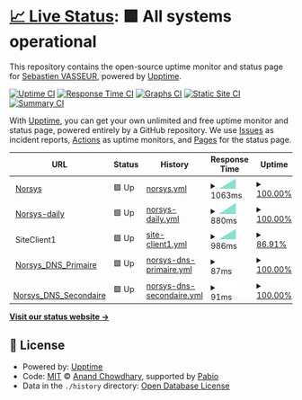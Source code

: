# [📈 Live Status](https://svasseur.github.io/upptime): <!--live status--> **🟩 All systems operational**

This repository contains the open-source uptime monitor and status page for [Sebastien VASSEUR](https://svasseur.github.io/upptime), powered by [Upptime](https://github.com/upptime/upptime).

[![Uptime CI](https://github.com/svasseur/upptime/workflows/Uptime%20CI/badge.svg)](https://github.com/svasseur/upptime/actions?query=workflow%3A%22Uptime+CI%22)
[![Response Time CI](https://github.com/svasseur/upptime/workflows/Response%20Time%20CI/badge.svg)](https://github.com/svasseur/upptime/actions?query=workflow%3A%22Response+Time+CI%22)
[![Graphs CI](https://github.com/svasseur/upptime/workflows/Graphs%20CI/badge.svg)](https://github.com/svasseur/upptime/actions?query=workflow%3A%22Graphs+CI%22)
[![Static Site CI](https://github.com/svasseur/upptime/workflows/Static%20Site%20CI/badge.svg)](https://github.com/svasseur/upptime/actions?query=workflow%3A%22Static+Site+CI%22)
[![Summary CI](https://github.com/svasseur/upptime/workflows/Summary%20CI/badge.svg)](https://github.com/svasseur/upptime/actions?query=workflow%3A%22Summary+CI%22)

With [Upptime](https://upptime.js.org), you can get your own unlimited and free uptime monitor and status page, powered entirely by a GitHub repository. We use [Issues](https://github.com/svasseur/upptime/issues) as incident reports, [Actions](https://github.com/svasseur/upptime/actions) as uptime monitors, and [Pages](https://svasseur.github.io/upptime) for the status page.

<!--start: status pages-->
<!-- This summary is generated by Upptime (https://github.com/upptime/upptime) -->
<!-- Do not edit this manually, your changes will be overwritten -->
<!-- prettier-ignore -->
| URL | Status | History | Response Time | Uptime |
| --- | ------ | ------- | ------------- | ------ |
| <img alt="" src="https://icons.duckduckgo.com/ip3/www.norsys.fr.ico" height="13"> [Norsys](https://www.norsys.fr) | 🟩 Up | [norsys.yml](https://github.com/svasseur/upptime/commits/HEAD/history/norsys.yml) | <details><summary><img alt="Response time graph" src="./graphs/norsys/response-time-week.png" height="20"> 1063ms</summary><br><a href="https://svasseur.github.io/upptime/history/norsys"><img alt="Response time 1063" src="https://img.shields.io/endpoint?url=https%3A%2F%2Fraw.githubusercontent.com%2Fsvasseur%2Fupptime%2FHEAD%2Fapi%2Fnorsys%2Fresponse-time.json"></a><br><a href="https://svasseur.github.io/upptime/history/norsys"><img alt="24-hour response time 1063" src="https://img.shields.io/endpoint?url=https%3A%2F%2Fraw.githubusercontent.com%2Fsvasseur%2Fupptime%2FHEAD%2Fapi%2Fnorsys%2Fresponse-time-day.json"></a><br><a href="https://svasseur.github.io/upptime/history/norsys"><img alt="7-day response time 1063" src="https://img.shields.io/endpoint?url=https%3A%2F%2Fraw.githubusercontent.com%2Fsvasseur%2Fupptime%2FHEAD%2Fapi%2Fnorsys%2Fresponse-time-week.json"></a><br><a href="https://svasseur.github.io/upptime/history/norsys"><img alt="30-day response time 1063" src="https://img.shields.io/endpoint?url=https%3A%2F%2Fraw.githubusercontent.com%2Fsvasseur%2Fupptime%2FHEAD%2Fapi%2Fnorsys%2Fresponse-time-month.json"></a><br><a href="https://svasseur.github.io/upptime/history/norsys"><img alt="1-year response time 1063" src="https://img.shields.io/endpoint?url=https%3A%2F%2Fraw.githubusercontent.com%2Fsvasseur%2Fupptime%2FHEAD%2Fapi%2Fnorsys%2Fresponse-time-year.json"></a></details> | <details><summary><a href="https://svasseur.github.io/upptime/history/norsys">100.00%</a></summary><a href="https://svasseur.github.io/upptime/history/norsys"><img alt="All-time uptime 100.00%" src="https://img.shields.io/endpoint?url=https%3A%2F%2Fraw.githubusercontent.com%2Fsvasseur%2Fupptime%2FHEAD%2Fapi%2Fnorsys%2Fuptime.json"></a><br><a href="https://svasseur.github.io/upptime/history/norsys"><img alt="24-hour uptime 100.00%" src="https://img.shields.io/endpoint?url=https%3A%2F%2Fraw.githubusercontent.com%2Fsvasseur%2Fupptime%2FHEAD%2Fapi%2Fnorsys%2Fuptime-day.json"></a><br><a href="https://svasseur.github.io/upptime/history/norsys"><img alt="7-day uptime 100.00%" src="https://img.shields.io/endpoint?url=https%3A%2F%2Fraw.githubusercontent.com%2Fsvasseur%2Fupptime%2FHEAD%2Fapi%2Fnorsys%2Fuptime-week.json"></a><br><a href="https://svasseur.github.io/upptime/history/norsys"><img alt="30-day uptime 100.00%" src="https://img.shields.io/endpoint?url=https%3A%2F%2Fraw.githubusercontent.com%2Fsvasseur%2Fupptime%2FHEAD%2Fapi%2Fnorsys%2Fuptime-month.json"></a><br><a href="https://svasseur.github.io/upptime/history/norsys"><img alt="1-year uptime 100.00%" src="https://img.shields.io/endpoint?url=https%3A%2F%2Fraw.githubusercontent.com%2Fsvasseur%2Fupptime%2FHEAD%2Fapi%2Fnorsys%2Fuptime-year.json"></a></details>
| <img alt="" src="https://icons.duckduckgo.com/ip3/norsys-daily.norsys.fr.ico" height="13"> [Norsys-daily](https://norsys-daily.norsys.fr/) | 🟩 Up | [norsys-daily.yml](https://github.com/svasseur/upptime/commits/HEAD/history/norsys-daily.yml) | <details><summary><img alt="Response time graph" src="./graphs/norsys-daily/response-time-week.png" height="20"> 880ms</summary><br><a href="https://svasseur.github.io/upptime/history/norsys-daily"><img alt="Response time 880" src="https://img.shields.io/endpoint?url=https%3A%2F%2Fraw.githubusercontent.com%2Fsvasseur%2Fupptime%2FHEAD%2Fapi%2Fnorsys-daily%2Fresponse-time.json"></a><br><a href="https://svasseur.github.io/upptime/history/norsys-daily"><img alt="24-hour response time 880" src="https://img.shields.io/endpoint?url=https%3A%2F%2Fraw.githubusercontent.com%2Fsvasseur%2Fupptime%2FHEAD%2Fapi%2Fnorsys-daily%2Fresponse-time-day.json"></a><br><a href="https://svasseur.github.io/upptime/history/norsys-daily"><img alt="7-day response time 880" src="https://img.shields.io/endpoint?url=https%3A%2F%2Fraw.githubusercontent.com%2Fsvasseur%2Fupptime%2FHEAD%2Fapi%2Fnorsys-daily%2Fresponse-time-week.json"></a><br><a href="https://svasseur.github.io/upptime/history/norsys-daily"><img alt="30-day response time 880" src="https://img.shields.io/endpoint?url=https%3A%2F%2Fraw.githubusercontent.com%2Fsvasseur%2Fupptime%2FHEAD%2Fapi%2Fnorsys-daily%2Fresponse-time-month.json"></a><br><a href="https://svasseur.github.io/upptime/history/norsys-daily"><img alt="1-year response time 880" src="https://img.shields.io/endpoint?url=https%3A%2F%2Fraw.githubusercontent.com%2Fsvasseur%2Fupptime%2FHEAD%2Fapi%2Fnorsys-daily%2Fresponse-time-year.json"></a></details> | <details><summary><a href="https://svasseur.github.io/upptime/history/norsys-daily">100.00%</a></summary><a href="https://svasseur.github.io/upptime/history/norsys-daily"><img alt="All-time uptime 100.00%" src="https://img.shields.io/endpoint?url=https%3A%2F%2Fraw.githubusercontent.com%2Fsvasseur%2Fupptime%2FHEAD%2Fapi%2Fnorsys-daily%2Fuptime.json"></a><br><a href="https://svasseur.github.io/upptime/history/norsys-daily"><img alt="24-hour uptime 100.00%" src="https://img.shields.io/endpoint?url=https%3A%2F%2Fraw.githubusercontent.com%2Fsvasseur%2Fupptime%2FHEAD%2Fapi%2Fnorsys-daily%2Fuptime-day.json"></a><br><a href="https://svasseur.github.io/upptime/history/norsys-daily"><img alt="7-day uptime 100.00%" src="https://img.shields.io/endpoint?url=https%3A%2F%2Fraw.githubusercontent.com%2Fsvasseur%2Fupptime%2FHEAD%2Fapi%2Fnorsys-daily%2Fuptime-week.json"></a><br><a href="https://svasseur.github.io/upptime/history/norsys-daily"><img alt="30-day uptime 100.00%" src="https://img.shields.io/endpoint?url=https%3A%2F%2Fraw.githubusercontent.com%2Fsvasseur%2Fupptime%2FHEAD%2Fapi%2Fnorsys-daily%2Fuptime-month.json"></a><br><a href="https://svasseur.github.io/upptime/history/norsys-daily"><img alt="1-year uptime 100.00%" src="https://img.shields.io/endpoint?url=https%3A%2F%2Fraw.githubusercontent.com%2Fsvasseur%2Fupptime%2FHEAD%2Fapi%2Fnorsys-daily%2Fuptime-year.json"></a></details>
| <img alt="" src="https://icons.duckduckgo.com/ip3/null.ico" height="13"> SiteClient1 | 🟩 Up | [site-client1.yml](https://github.com/svasseur/upptime/commits/HEAD/history/site-client1.yml) | <details><summary><img alt="Response time graph" src="./graphs/site-client1/response-time-week.png" height="20"> 986ms</summary><br><a href="https://svasseur.github.io/upptime/history/site-client1"><img alt="Response time 986" src="https://img.shields.io/endpoint?url=https%3A%2F%2Fraw.githubusercontent.com%2Fsvasseur%2Fupptime%2FHEAD%2Fapi%2Fsite-client1%2Fresponse-time.json"></a><br><a href="https://svasseur.github.io/upptime/history/site-client1"><img alt="24-hour response time 986" src="https://img.shields.io/endpoint?url=https%3A%2F%2Fraw.githubusercontent.com%2Fsvasseur%2Fupptime%2FHEAD%2Fapi%2Fsite-client1%2Fresponse-time-day.json"></a><br><a href="https://svasseur.github.io/upptime/history/site-client1"><img alt="7-day response time 986" src="https://img.shields.io/endpoint?url=https%3A%2F%2Fraw.githubusercontent.com%2Fsvasseur%2Fupptime%2FHEAD%2Fapi%2Fsite-client1%2Fresponse-time-week.json"></a><br><a href="https://svasseur.github.io/upptime/history/site-client1"><img alt="30-day response time 986" src="https://img.shields.io/endpoint?url=https%3A%2F%2Fraw.githubusercontent.com%2Fsvasseur%2Fupptime%2FHEAD%2Fapi%2Fsite-client1%2Fresponse-time-month.json"></a><br><a href="https://svasseur.github.io/upptime/history/site-client1"><img alt="1-year response time 986" src="https://img.shields.io/endpoint?url=https%3A%2F%2Fraw.githubusercontent.com%2Fsvasseur%2Fupptime%2FHEAD%2Fapi%2Fsite-client1%2Fresponse-time-year.json"></a></details> | <details><summary><a href="https://svasseur.github.io/upptime/history/site-client1">86.91%</a></summary><a href="https://svasseur.github.io/upptime/history/site-client1"><img alt="All-time uptime 86.91%" src="https://img.shields.io/endpoint?url=https%3A%2F%2Fraw.githubusercontent.com%2Fsvasseur%2Fupptime%2FHEAD%2Fapi%2Fsite-client1%2Fuptime.json"></a><br><a href="https://svasseur.github.io/upptime/history/site-client1"><img alt="24-hour uptime 86.91%" src="https://img.shields.io/endpoint?url=https%3A%2F%2Fraw.githubusercontent.com%2Fsvasseur%2Fupptime%2FHEAD%2Fapi%2Fsite-client1%2Fuptime-day.json"></a><br><a href="https://svasseur.github.io/upptime/history/site-client1"><img alt="7-day uptime 86.91%" src="https://img.shields.io/endpoint?url=https%3A%2F%2Fraw.githubusercontent.com%2Fsvasseur%2Fupptime%2FHEAD%2Fapi%2Fsite-client1%2Fuptime-week.json"></a><br><a href="https://svasseur.github.io/upptime/history/site-client1"><img alt="30-day uptime 86.91%" src="https://img.shields.io/endpoint?url=https%3A%2F%2Fraw.githubusercontent.com%2Fsvasseur%2Fupptime%2FHEAD%2Fapi%2Fsite-client1%2Fuptime-month.json"></a><br><a href="https://svasseur.github.io/upptime/history/site-client1"><img alt="1-year uptime 86.91%" src="https://img.shields.io/endpoint?url=https%3A%2F%2Fraw.githubusercontent.com%2Fsvasseur%2Fupptime%2FHEAD%2Fapi%2Fsite-client1%2Fuptime-year.json"></a></details>
| <img alt="" src="https://icons.duckduckgo.com/ip3/null.ico" height="13"> [Norsys_DNS_Primaire](ns1.norsys.fr) | 🟩 Up | [norsys-dns-primaire.yml](https://github.com/svasseur/upptime/commits/HEAD/history/norsys-dns-primaire.yml) | <details><summary><img alt="Response time graph" src="./graphs/norsys-dns-primaire/response-time-week.png" height="20"> 87ms</summary><br><a href="https://svasseur.github.io/upptime/history/norsys-dns-primaire"><img alt="Response time 87" src="https://img.shields.io/endpoint?url=https%3A%2F%2Fraw.githubusercontent.com%2Fsvasseur%2Fupptime%2FHEAD%2Fapi%2Fnorsys-dns-primaire%2Fresponse-time.json"></a><br><a href="https://svasseur.github.io/upptime/history/norsys-dns-primaire"><img alt="24-hour response time 87" src="https://img.shields.io/endpoint?url=https%3A%2F%2Fraw.githubusercontent.com%2Fsvasseur%2Fupptime%2FHEAD%2Fapi%2Fnorsys-dns-primaire%2Fresponse-time-day.json"></a><br><a href="https://svasseur.github.io/upptime/history/norsys-dns-primaire"><img alt="7-day response time 87" src="https://img.shields.io/endpoint?url=https%3A%2F%2Fraw.githubusercontent.com%2Fsvasseur%2Fupptime%2FHEAD%2Fapi%2Fnorsys-dns-primaire%2Fresponse-time-week.json"></a><br><a href="https://svasseur.github.io/upptime/history/norsys-dns-primaire"><img alt="30-day response time 87" src="https://img.shields.io/endpoint?url=https%3A%2F%2Fraw.githubusercontent.com%2Fsvasseur%2Fupptime%2FHEAD%2Fapi%2Fnorsys-dns-primaire%2Fresponse-time-month.json"></a><br><a href="https://svasseur.github.io/upptime/history/norsys-dns-primaire"><img alt="1-year response time 87" src="https://img.shields.io/endpoint?url=https%3A%2F%2Fraw.githubusercontent.com%2Fsvasseur%2Fupptime%2FHEAD%2Fapi%2Fnorsys-dns-primaire%2Fresponse-time-year.json"></a></details> | <details><summary><a href="https://svasseur.github.io/upptime/history/norsys-dns-primaire">100.00%</a></summary><a href="https://svasseur.github.io/upptime/history/norsys-dns-primaire"><img alt="All-time uptime 100.00%" src="https://img.shields.io/endpoint?url=https%3A%2F%2Fraw.githubusercontent.com%2Fsvasseur%2Fupptime%2FHEAD%2Fapi%2Fnorsys-dns-primaire%2Fuptime.json"></a><br><a href="https://svasseur.github.io/upptime/history/norsys-dns-primaire"><img alt="24-hour uptime 100.00%" src="https://img.shields.io/endpoint?url=https%3A%2F%2Fraw.githubusercontent.com%2Fsvasseur%2Fupptime%2FHEAD%2Fapi%2Fnorsys-dns-primaire%2Fuptime-day.json"></a><br><a href="https://svasseur.github.io/upptime/history/norsys-dns-primaire"><img alt="7-day uptime 100.00%" src="https://img.shields.io/endpoint?url=https%3A%2F%2Fraw.githubusercontent.com%2Fsvasseur%2Fupptime%2FHEAD%2Fapi%2Fnorsys-dns-primaire%2Fuptime-week.json"></a><br><a href="https://svasseur.github.io/upptime/history/norsys-dns-primaire"><img alt="30-day uptime 100.00%" src="https://img.shields.io/endpoint?url=https%3A%2F%2Fraw.githubusercontent.com%2Fsvasseur%2Fupptime%2FHEAD%2Fapi%2Fnorsys-dns-primaire%2Fuptime-month.json"></a><br><a href="https://svasseur.github.io/upptime/history/norsys-dns-primaire"><img alt="1-year uptime 100.00%" src="https://img.shields.io/endpoint?url=https%3A%2F%2Fraw.githubusercontent.com%2Fsvasseur%2Fupptime%2FHEAD%2Fapi%2Fnorsys-dns-primaire%2Fuptime-year.json"></a></details>
| <img alt="" src="https://icons.duckduckgo.com/ip3/null.ico" height="13"> [Norsys_DNS_Secondaire](ns2.norsys.fr) | 🟩 Up | [norsys-dns-secondaire.yml](https://github.com/svasseur/upptime/commits/HEAD/history/norsys-dns-secondaire.yml) | <details><summary><img alt="Response time graph" src="./graphs/norsys-dns-secondaire/response-time-week.png" height="20"> 91ms</summary><br><a href="https://svasseur.github.io/upptime/history/norsys-dns-secondaire"><img alt="Response time 91" src="https://img.shields.io/endpoint?url=https%3A%2F%2Fraw.githubusercontent.com%2Fsvasseur%2Fupptime%2FHEAD%2Fapi%2Fnorsys-dns-secondaire%2Fresponse-time.json"></a><br><a href="https://svasseur.github.io/upptime/history/norsys-dns-secondaire"><img alt="24-hour response time 91" src="https://img.shields.io/endpoint?url=https%3A%2F%2Fraw.githubusercontent.com%2Fsvasseur%2Fupptime%2FHEAD%2Fapi%2Fnorsys-dns-secondaire%2Fresponse-time-day.json"></a><br><a href="https://svasseur.github.io/upptime/history/norsys-dns-secondaire"><img alt="7-day response time 91" src="https://img.shields.io/endpoint?url=https%3A%2F%2Fraw.githubusercontent.com%2Fsvasseur%2Fupptime%2FHEAD%2Fapi%2Fnorsys-dns-secondaire%2Fresponse-time-week.json"></a><br><a href="https://svasseur.github.io/upptime/history/norsys-dns-secondaire"><img alt="30-day response time 91" src="https://img.shields.io/endpoint?url=https%3A%2F%2Fraw.githubusercontent.com%2Fsvasseur%2Fupptime%2FHEAD%2Fapi%2Fnorsys-dns-secondaire%2Fresponse-time-month.json"></a><br><a href="https://svasseur.github.io/upptime/history/norsys-dns-secondaire"><img alt="1-year response time 91" src="https://img.shields.io/endpoint?url=https%3A%2F%2Fraw.githubusercontent.com%2Fsvasseur%2Fupptime%2FHEAD%2Fapi%2Fnorsys-dns-secondaire%2Fresponse-time-year.json"></a></details> | <details><summary><a href="https://svasseur.github.io/upptime/history/norsys-dns-secondaire">100.00%</a></summary><a href="https://svasseur.github.io/upptime/history/norsys-dns-secondaire"><img alt="All-time uptime 100.00%" src="https://img.shields.io/endpoint?url=https%3A%2F%2Fraw.githubusercontent.com%2Fsvasseur%2Fupptime%2FHEAD%2Fapi%2Fnorsys-dns-secondaire%2Fuptime.json"></a><br><a href="https://svasseur.github.io/upptime/history/norsys-dns-secondaire"><img alt="24-hour uptime 100.00%" src="https://img.shields.io/endpoint?url=https%3A%2F%2Fraw.githubusercontent.com%2Fsvasseur%2Fupptime%2FHEAD%2Fapi%2Fnorsys-dns-secondaire%2Fuptime-day.json"></a><br><a href="https://svasseur.github.io/upptime/history/norsys-dns-secondaire"><img alt="7-day uptime 100.00%" src="https://img.shields.io/endpoint?url=https%3A%2F%2Fraw.githubusercontent.com%2Fsvasseur%2Fupptime%2FHEAD%2Fapi%2Fnorsys-dns-secondaire%2Fuptime-week.json"></a><br><a href="https://svasseur.github.io/upptime/history/norsys-dns-secondaire"><img alt="30-day uptime 100.00%" src="https://img.shields.io/endpoint?url=https%3A%2F%2Fraw.githubusercontent.com%2Fsvasseur%2Fupptime%2FHEAD%2Fapi%2Fnorsys-dns-secondaire%2Fuptime-month.json"></a><br><a href="https://svasseur.github.io/upptime/history/norsys-dns-secondaire"><img alt="1-year uptime 100.00%" src="https://img.shields.io/endpoint?url=https%3A%2F%2Fraw.githubusercontent.com%2Fsvasseur%2Fupptime%2FHEAD%2Fapi%2Fnorsys-dns-secondaire%2Fuptime-year.json"></a></details>

<!--end: status pages-->

[**Visit our status website →**](https://svasseur.github.io/upptime)

## 📄 License

- Powered by: [Upptime](https://github.com/upptime/upptime)
- Code: [MIT](./LICENSE) © [Anand Chowdhary](https://anandchowdhary.com), supported by [Pabio](https://pabio.com)
- Data in the `./history` directory: [Open Database License](https://opendatacommons.org/licenses/odbl/1-0/)
